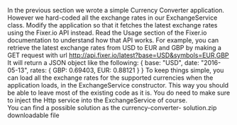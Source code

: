 In the previous section we wrote a simple Currency Converter application. However we hard-coded all the exchange rates in our ExchangeService class. 
Modify the application so that it fetches the latest exchange rates using the Fixer.io API instead. 
Read the Usage section of the Fixer.io documentation to understand how that API works. For example,
you can retrieve the latest exchange rates from USD to EUR and GBP by making a GET request with url http://api.fixer.io/latest?base=USD&symbols=EUR,GBP 
It will return a JSON object like the following: 
{ 
  base: "USD", 
  date: "2016-05-13", 
  rates: { 
    GBP: 0.69403, 
    EUR: 0.88121 
  } 
} 
To keep things simple, you can load all the exchange rates for the supported currencies when the application loads, in the ExchangeService constructor. This way you should be able to leave most of the existing code as it is. You do need to make sure to inject the Http service into the ExchangeService of course.  
You can find a possible solution as the currency-converter- solution.zip downloadable file